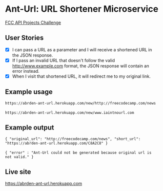 # Ant-Url: URL Shortener Microservice
[FCC API Projects Challenge](http://www.freecodecamp.com/challenges/url-shortener-microservice)

## User Stories
- [x] I can pass a URL as a parameter and I will receive a shortened URL in the JSON response.
- [x] If I pass an invalid URL that doesn't follow the valid http://www.example.com format, the JSON response will contain an error instead.
- [x] When I visit that shortened URL, it will redirect me to my original link.

## Example usage
`https://abrden-ant-url.herokuapp.com/new/http://freecodecamp.com/news`<br><br>
`https://abrden-ant-url.herokuapp.com/new/www.iaintnourl.com`

## Example output
`{ "original_url": "http://freecodecamp.com/news", "short_url": "https://abrden-ant-url.herokuapp.com/C8A2C8" }`<br><br>
`{ "error" : "Ant-Url could not be generated because original url is not valid." }`

## Live site
<https://abrden-ant-url.herokuapp.com>
